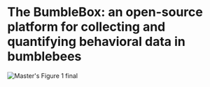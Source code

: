# The BumbleBox: an open-source platform for collecting and quantifying behavioral data in bumblebees

![Master's Figure 1 final](https://github.com/Crall-Lab/BumbleBox/assets/102829182/03e2d322-fd34-434c-bf18-dc0db3dfc914)
